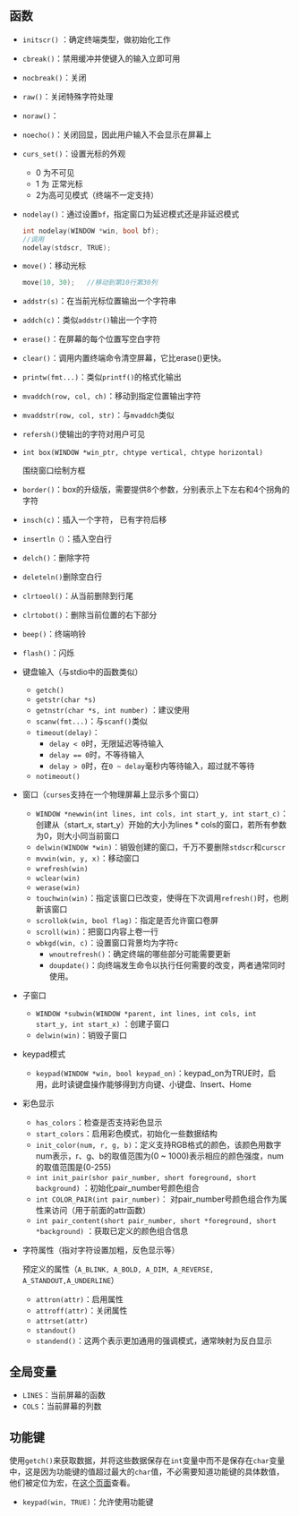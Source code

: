 ## 函数

- `initscr()` ：确定终端类型，做初始化工作

- `cbreak()`：禁用缓冲并使键入的输入立即可用

- `nocbreak()`：关闭

- `raw()`：关闭特殊字符处理

- `noraw()`：

- `noecho()`：关闭回显，因此用户输入不会显示在屏幕上

- `curs_set()`：设置光标的外观

    - 0 为不可见
    - 1 为 正常光标
    - 2为高可见模式（终端不一定支持）

- `nodelay()`：通过设置`bf`，指定窗口为延迟模式还是非延迟模式

    ```c
    int nodelay(WINDOW *win, bool bf);
    //调用
    nodelay(stdscr, TRUE);
    ```

- `move()`：移动光标

    ```c
    move(10, 30);	//移动到第10行第30列
    ```

- `addstr(s)`：在当前光标位置输出一个字符串

- `addch(c)`：类似`addstr()`输出一个字符

- `erase()`：在屏幕的每个位置写空白字符

- `clear()`：调用内置终端命令清空屏幕，它比erase()更快。

- `printw(fmt...)`：类似`printf()`的格式化输出

- `mvaddch(row, col, ch)`：移动到指定位置输出字符

- `mvaddstr(row, col, str)`：与`mvaddch`类似

- `refersh()`使输出的字符对用户可见

- `int box(WINDOW *win_ptr, chtype vertical, chtype horizontal)`

    围绕窗口绘制方框

- `border()`：box的升级版，需要提供8个参数，分别表示上下左右和4个拐角的字符

- `insch(c)`：插入一个字符， 已有字符后移

- `insertln（）`：插入空白行

- `delch()`：删除字符

- `deleteln()`删除空白行

- `clrtoeol()`：从当前删除到行尾

- `clrtobot()`：删除当前位置的右下部分

- `beep()`：终端响铃

- `flash()`：闪烁

- 键盘输入（与stdio中的函数类似）

    - `getch()`
    - `getstr(char *s)`
    - `getnstr(char *s, int number)` ：建议使用
    - `scanw(fmt...)`：与`scanf()`类似
    - `timeout(delay)`：
        - `delay < 0`时，无限延迟等待输入
        - `delay == 0`时，不等待输入
        - `delay > 0`时，在`0 ~ delay`毫秒内等待输入，超过就不等待
    - `notimeout()`

- 窗口（`curses`支持在一个物理屏幕上显示多个窗口）

    - `WINDOW *newwin(int lines, int cols, int start_y, int start_c)`：创建从（start_x, start_y）开始的大小为lines * cols的窗口，若所有参数为0，则大小同当前窗口
    - `delwin(WINDOW *win)`：销毁创建的窗口，千万不要删除`stdscr`和`curscr`
    - `mvwin(win, y, x)`：移动窗口
    - `wrefresh(win)`
    - `wclear(win)`
    - `werase(win)`
    - `touchwin(win)`：指定该窗口已改变，使得在下次调用`refresh()`时，也刷新该窗口
    - `scrollok(win, bool flag)`：指定是否允许窗口卷屏
    - `scroll(win)`：把窗口内容上卷一行
    - `wbkgd(win, c)`：设置窗口背景均为字符`c`
        - `wnoutrefresh()`：确定终端的哪些部分可能需要更新
        - `doupdate()`：向终端发生命令以执行任何需要的改变，两者通常同时使用。

- 子窗口

    - `WINDOW *subwin(WINDOW *parent, int lines, int cols, int start_y, int start_x)` ：创建子窗口
    - `delwin(win)`：销毁子窗口

- keypad模式

    - `keypad(WINDOW *win, bool keypad_on)`：keypad_on为TRUE时，启用，此时读键盘操作能够得到方向键、小键盘、Insert、Home

- 彩色显示

    - `has_colors`：检查是否支持彩色显示
    - `start_colors`：启用彩色模式，初始化一些数据结构
    - `init_color(num, r, g, b)`：定义支持RGB格式的颜色，该颜色用数字num表示，r、g、b的取值范围为(0 ~ 1000)表示相应的颜色强度，num的取值范围是(0-255)
    - `int init_pair(shor pair_number, short foreground, short background)`    ：初始化pair_number号颜色组合
    - `int COLOR_PAIR(int pair_number)`：  对pair_number号颜色组合作为属性来访问（用于前面的attr函数）
    - `int pair_content(short pair_number, short *foreground, short *background)`    ：获取已定义的颜色组合信息

- 字符属性（指对字符设置加粗，反色显示等）

    预定义的属性（`A_BLINK, A_BOLD, A_DIM, A_REVERSE, A_STANDOUT,A_UNDERLINE`）

    - `attron(attr)`：启用属性
    - `attroff(attr)`：关闭属性
    - `attrset(attr)`
    - `standout()`
    - `standend()`：这两个表示更加通用的强调模式，通常映射为反白显示

## 全局变量

- `LINES`：当前屏幕的函数
- `COLS`：当前屏幕的列数

## 功能键

使用`getch()`来获取数据，并将这些数据保存在`int`变量中而不是保存在`char`变量中，这是因为功能键的值超过最大的`char`值，不必需要知道功能键的具体数值，他们被定位为宏，在[这个页面](https://pubs.opengroup.org/onlinepubs/7908799/xcurses/curses.h.html)查看。

- `keypad(win, TRUE)`：允许使用功能键